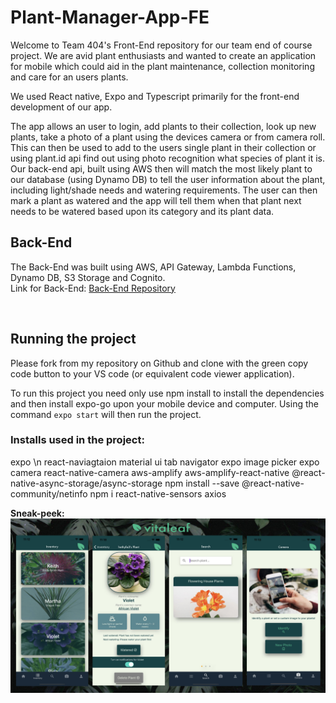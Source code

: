 # Plant-Manager-App-FE

Welcome to Team 404's Front-End repository for our team end of course project.
We are avid plant enthusiasts and wanted to create an application for mobile which could aid in the plant maintenance,
collection monitoring and care for an users plants.

We used React native, Expo and Typescript primarily for the front-end development of our app.

The app allows an user to login, add plants to their collection, look up new plants, take a photo of a plant using the devices camera or from camera roll. This can then be used to add to the users single plant in their collection or using plant.id api find out using photo recognition what species of plant it is.
Our back-end api, built using AWS then will match the most likely plant to our database (using Dynamo DB) to tell the user information about the plant, including light/shade needs and watering requirements. The user can then mark a plant as watered and the app will tell them when that plant next needs to be watered based upon its category and its plant data.

## Back-End

The Back-End was built using AWS, API Gateway, Lambda Functions, Dynamo DB, S3 Storage and Cognito.
<br />
Link for Back-End:
[Back-End Repository](https://github.com/Elbeera/Plant-Manager-App-BE)

<br />

## Running the project

Please fork from my repository on Github and clone with the green copy code button to your VS code (or equivalent code viewer application).

To run this project you need only use npm install to install the dependencies and then install expo-go upon your mobile device and computer.
Using the command `expo start` will then run the project.

### Installs used in the project:

expo \n
react-naviagtaion
material ui
tab navigator
expo image picker
expo camera
react-native-camera
aws-amplify
aws-amplify-react-native
@react-native-async-storage/async-storage
npm install --save @react-native-community/netinfo
npm i react-native-sensors
axios

**Sneak-peek:**
![Alt text](./assets/OverView.png)
